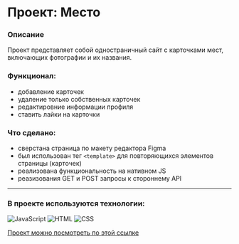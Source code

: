 # Проект: Место

### Описание

Проект представляет собой одностраничный сайт с карточками мест, включающих фотографии и их названия. 

### Функционал: 
 - добавление карточек
 - удаление только собственных карточек
 - редактировние информации профиля
 - ставить лайки на карточки

### Что сделано:
 - сверстана страница по макету редактора Figma
 - был использован тег `<template>` для повторяющихся элементов страницы (карточек)
 - реализована функциональность на нативном JS
 - реазизования GET и POST запросы к стороннему API 

--------
### В проекте используются технологии:

  ![JavaScript](https://img.shields.io/badge/javascript-%23323330.svg?style=for-the-badge&logo=javascript&logoColor=%23F7DF1E)
  ![HTML](https://img.shields.io/badge/html5-%23E34F26.svg?style=for-the-badge&logo=html5&logoColor=white)
  ![CSS](https://img.shields.io/badge/css3-%231572B6.svg?style=for-the-badge&logo=css3&logoColor=white)

[Проект можно посмотреть по этой ссылке](https://procsimo97.github.io/mesto/)
